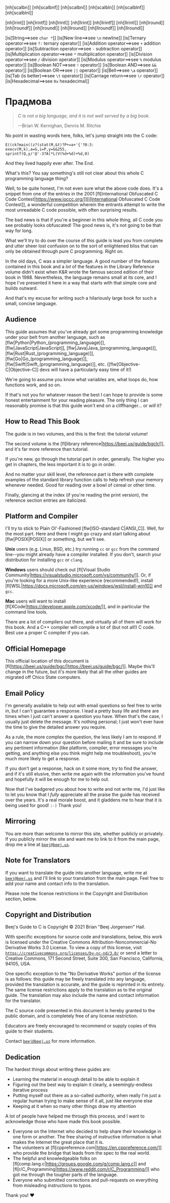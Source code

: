 <!-- Beej's guide to C

# vim: ts=4:sw=4:nosi:et:tw=72
-->

<!-- No hyphenation -->
[nh[scalbn]]
[nh[scalbnf]]
[nh[scalbnl]]
[nh[scalbln]]
[nh[scalblnf]]
[nh[scalblnl]]
<!-- Can't do things that aren't letters
[nh[atan2]]
[nh[atan2f]]
[nh[atan2l]]
-->
[nh[lrint]]
[nh[lrintf]]
[nh[lrintl]]
[nh[llrint]]
[nh[llrintf]]
[nh[llrintl]]
[nh[lround]]
[nh[lroundf]]
[nh[lroundl]]
[nh[llround]]
[nh[llroundf]]
[nh[llroundl]]

<!-- Index see alsos -->
[is[String==>see `char *`]]
[is[New line==>see `\n` newline]]
[is[Ternary operator==>see `?:` ternary operator]]
[is[Addition operator==>see `+` addition operator]]
[is[Subtraction operator==>see `-` subtraction operator]]
[is[Multiplication operator==>see `*` multiplication operator]]
[is[Division operator==>see `/` division operator]]
[is[Modulus operator==>see `%` modulus operator]]
[is[Boolean NOT==>see `!` operator]]
[is[Boolean AND==>see `&&` operator]]
[is[Boolean OR==>see `||` operator]]
[is[Bell==>see `\a` operator]]
[is[Tab (is better)==>see `\t` operator]]
[is[Carriage return==>see `\r` operator]]
[is[Hexadecimal==>see `0x` hexadecimal]]

# Прадмова

> _C is not a big language, and it is not well served by a big book._
>
> --Brian W. Kernighan, Dennis M. Ritchie

No point in wasting words here, folks, let's jump straight into the C
code:

``` {.c}
E((ck?main((z?(stat(M,&t)?P+=a+'{'?0:3:
execv(M,k),a=G,i=P,y=G&255,
sprintf(Q,y/'@'-3?A(*L(V(%d+%d)+%d,0)
```

And they lived happily ever after. The End.

What's this? You say something's still not clear about this whole C
programming language thing?

Well, to be quite honest, I'm not even sure what the above code does.
It's a snippet from one of the entries in the 2001 [fl[International
Obfuscated C Code Contest|https://www.ioccc.org/]][i[International
Obfuscated C Code Contest]], a wonderful
competition wherein the entrants attempt to write the most unreadable C
code possible, with often surprising results.

The bad news is that if you're a beginner in this whole thing, all C
code you see probably looks obfuscated! The good news is, it's not
going to be that way for long.

What we'll try to do over the course of this guide is lead you from
complete and utter sheer lost confusion on to the sort of enlightened
bliss that can only be obtained through pure C programming. Right on.

In the old days, C was a simpler language. A good number of the features
contained in this book and a _lot_ of the features in the Library
Reference volume didn't exist when K&R wrote the famous second edition
of their book in 1988. Nevertheless, the language remains small at its
core, and I hope I've presented it here in a way that starts with that
simple core and builds outward.

And that's my excuse for writing such a hilariously large book for such
a small, concise language.

## Audience

This guide assumes that you've already got some programming knowledge
under your belt from another language, such as
[flw[Python|Python_(programming_language)]],
[flw[JavaScript|JavaScript]], [flw[Java|Java_(programming_language)]],
[flw[Rust|Rust_(programming_language)]],
[flw[Go|Go_(programming_language)]],
[flw[Swift|Swift_(programming_language)]], etc.
([flw[Objective-C|Objective-C]] devs will have a particularly easy time
of it!)

We're going to assume you know what variables are, what loops do, how
functions work, and so on.

If that's not you for whatever reason the best I can hope to provide is
some honest entertainment for your reading pleasure. The only thing I
can reasonably promise is that this guide won't end on a cliffhanger...
or _will_ it?

## How to Read This Book

The guide is in two volumes, and this is the first: the tutorial volume!

The second volume is the [fl[library
reference|https://beej.us/guide/bgclr/]], and it's far more reference
than tutorial.

If you're new, go through the tutorial part in order, generally. The
higher you get in chapters, the less important it is to go in order.

And no matter your skill level, the reference part is there with
complete examples of the standard library function calls to help refresh
your memory whenever needed. Good for reading over a bowl of cereal or
other time.

Finally, glancing at the index (if you're reading the print version),
the reference section entries are italicized.

## Platform and Compiler

I'll try to stick to Plain Ol'-Fashioned [flw[ISO-standard C|ANSI_C]].
Well, for the most part. Here and there I might go crazy and start
talking about [flw[POSIX|POSIX]] or something, but we'll see.

**Unix** users (e.g. Linux, BSD, etc.) try running `cc` or `gcc` from
the command line--you might already have a compiler installed. If you
don't, search your distribution for installing `gcc` or `clang`.

**Windows** users should check out [fl[Visual Studio
Community|https://visualstudio.microsoft.com/vs/community/]]. Or, if
you're looking for a more Unix-like experience (recommended!), install
[fl[WSL|https://docs.microsoft.com/en-us/windows/wsl/install-win10]] and
`gcc`.

**Mac** users will want to install
[fl[XCode|https://developer.apple.com/xcode/]], and in particular the
command line tools.

There are a lot of compilers out there, and virtually all of them will
work for this book. And a C++ compiler will compile a lot of (but not
all!) C code. Best use a proper C compiler if you can.

## Official Homepage

This official location of this document is
[fl[https://beej.us/guide/bgc/|https://beej.us/guide/bgc/]]. Maybe
this'll change in the future, but it's more likely that all the other
guides are migrated off Chico State computers.

## Email Policy

I'm generally available to help out with email questions so feel free to
write in, but I can't guarantee a response. I lead a pretty busy life
and there are times when I just can't answer a question you have. When
that's the case, I usually just delete the message. It's nothing
personal; I just won't ever have the time to give the detailed answer
you require.

As a rule, the more complex the question, the less likely I am to
respond. If you can narrow down your question before mailing it and be
sure to include any pertinent information (like platform, compiler,
error messages you're getting, and anything else you think might help me
troubleshoot), you're much more likely to get a response.

If you don't get a response, hack on it some more, try to find the
answer, and if it's still elusive, then write me again with the
information you've found and hopefully it will be enough for me to help
out.

Now that I've badgered you about how to write and not write me, I'd just
like to let you know that I _fully_ appreciate all the praise the guide
has received over the years. It's a real morale boost, and it gladdens
me to hear that it is being used for good! `:-)` Thank you!

## Mirroring

You are more than welcome to mirror this site, whether publicly or
privately. If you publicly mirror the site and want me to link to it
from the main page, drop me a line at
[`beej@beej.us`](mailto:beej@beej.us).

## Note for Translators

If you want to translate the guide into another language, write me at
[`beej@beej.us`](beej@beej.us) and I'll link to your translation from
the main page. Feel free to add your name and contact info to the
translation.

Please note the license restrictions in the Copyright and Distribution
section, below.

## Copyright and Distribution

Beej's Guide to C is Copyright © 2021 Brian "Beej Jorgensen" Hall.

With specific exceptions for source code and translations, below, this
work is licensed under the Creative Commons Attribution-Noncommercial-No
Derivative Works 3.0 License. To view a copy of this license, visit
[`https://creativecommons.org/licenses/by-nc-nd/3.0/`](https://creativecommons.org/licenses/by-nc-nd/3.0/)
or send a letter to Creative Commons, 171 Second Street, Suite 300, San
Francisco, California, 94105, USA.

One specific exception to the "No Derivative Works" portion of the
license is as follows: this guide may be freely translated into any
language, provided the translation is accurate, and the guide is
reprinted in its entirety. The same license restrictions apply to the
translation as to the original guide. The translation may also include
the name and contact information for the translator.

The C source code presented in this document is hereby granted to the
public domain, and is completely free of any license restriction.

Educators are freely encouraged to recommend or supply copies of this
guide to their students.

Contact [`beej@beej.us`](beej@beej.us) for more information.

## Dedication

The hardest things about writing these guides are:

* Learning the material in enough detail to be able to explain it
* Figuring out the best way to explain it clearly, a seemingly-endless
  iterative process
* Putting myself out there as a so-called _authority_, when really
  I'm just a regular human trying to make sense of it all, just like
  everyone else
* Keeping at it when so many other things draw my attention

A lot of people have helped me through this process, and I want to
acknowledge those who have made this book possible.

* Everyone on the Internet who decided to help share their knowledge in
  one form or another. The free sharing of instructive information is
  what makes the Internet the great place that it is.
* The volunteers at [fl[cppreference.com|https://en.cppreference.com/]]
  who provide the bridge that leads from the spec to the real world.
* The helpful and knowledgeable folks on
  [fl[comp.lang.c|https://groups.google.com/g/comp.lang.c]] and 
  [fl[r/C_Programming|https://www.reddit.com/r/C_Programming/]] who got
  me through the tougher parts of the language.
* Everyone who submitted corrections and pull-requests on everything
  from misleading instructions to typos.

Thank you! ♥
